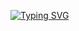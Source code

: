 [![Typing SVG](https://readme-typing-svg.herokuapp.com?font=arial&weight=100&duration=2000&pause=1000&color=615EFC&width=435&lines=DXRK1E%2C+here.;I+create+and+modify.;Userscripts%2C+web+design%2Fstyling%2C+and+Web+Api's.;Currently+Developing+a+website.;%22For+anonymity%2C+a+VPN+is+essential.%22;%22Don't+be+stupid.%22)](https://git.io/typing-svg)
